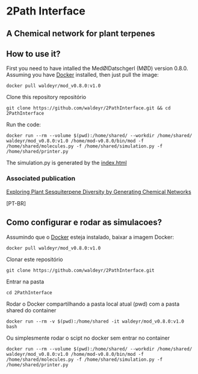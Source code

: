 # 2Path Interface

## A Chemical network for plant terpenes

## How to use it?

First you need to have intalled the MedØlDatschgerl (MØD) version 0.8.0.
Assuming you have [Docker](https://docs.docker.com/install/linux/docker-ce/ubuntu/) installed, then just pull the image:

`docker pull waldeyr/mod_v0.8.0:v1.0`

Clone this repository repositório

`git clone https://github.com/waldeyr/2PathInterface.git && cd 2PathInterface`

Run the code:

`docker run --rm --volume $(pwd):/home/shared/ --workdir /home/shared/ waldeyr/mod_v0.8.0:v1.0 /home/mod-v0.8.0/bin/mod -f /home/shared/molecules.py -f /home/shared/simulation.py -f /home/shared/printer.py `

The simulation.py is generated by the [index.html](interface/index.html)


### Associated publication 
[Exploring Plant Sesquiterpene Diversity by Generating Chemical Networks](https://www.mdpi.com/2227-9717/7/4/240)


[PT-BR]

## Como configurar e rodar as simulacoes?

Assumindo que o [Docker](https://docs.docker.com/install/linux/docker-ce/ubuntu/) esteja instalado, baixar a imagem Docker:

`docker pull waldeyr/mod_v0.8.0:v1.0`

Clonar este repositório

`git clone https://github.com/waldeyr/2PathInterface.git`

Entrar na pasta

`cd 2PathInterface`

Rodar o Docker compartilhando a pasta local atual (pwd) com a pasta shared do container

`docker run --rm -v $(pwd):/home/shared -it waldeyr/mod_v0.8.0:v1.0 bash`

Ou simplesmente rodar o scipt no docker sem entrar no container

``docker run --rm --volume $(pwd):/home/shared/ --workdir /home/shared/ waldeyr/mod_v0.8.0:v1.0 /home/mod-v0.8.0/bin/mod -f /home/shared/molecules.py -f /home/shared/simulation.py -f /home/shared/printer.py``

